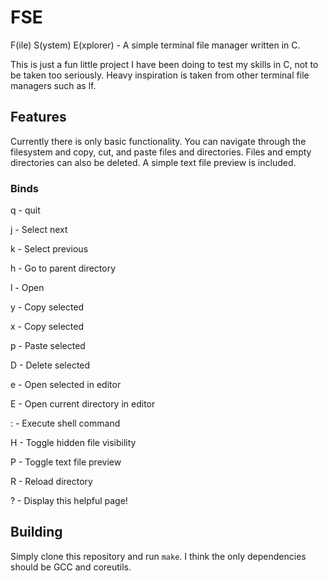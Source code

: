 # FSE

F(ile) S(ystem) E(xplorer) - A simple terminal file manager written in C.

This is just a fun little project I have been doing to test my skills in C, not to be taken too seriously. Heavy inspiration is taken from other terminal file managers such as lf.

## Features

Currently there is only basic functionality. You can navigate through the filesystem and copy, cut, and paste files and directories. Files and empty directories can also be deleted. A simple text file preview is included.

### Binds

q	- quit

j	- Select next

k	- Select previous

h	- Go to parent directory

l	- Open

y	- Copy selected

x	- Copy selected

p	- Paste selected

D	- Delete selected

e	- Open selected in editor

E	- Open current directory in editor

:	- Execute shell command

H	- Toggle hidden file visibility

P	- Toggle text file preview

R	- Reload directory

?	- Display this helpful page!

## Building

Simply clone this repository and run `make`. I think the only dependencies should be GCC and coreutils.

